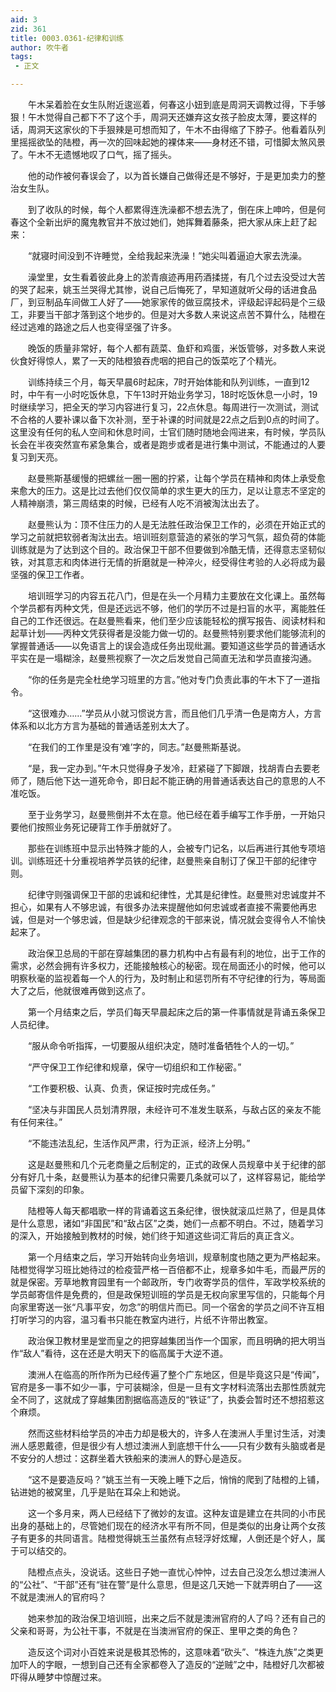 ```yaml
---
aid: 3
zid: 361
title: 0003.0361-纪律和训练
author: 吹牛者
tags: 
 - 正文

---
```




　　午木呆着脸在女生队附近逡巡着，何春这小妞到底是周洞天调教过得，下手够狠！午木觉得自己都下不了这个手，周洞天还嫌弃这女孩子脸皮太薄，要这样的话，周洞天这家伙的下手狠辣是可想而知了，午木不由得缩了下脖子。他看着队列里摇摇欲坠的陆橙，再一次的回味起她的裸体来——身材还不错，可惜脚太煞风景了。午木不无遗憾地叹了口气，摇了摇头。

　　他的动作被何春误会了，以为首长嫌自己做得还是不够好，于是更加卖力的整治女生队。

　　到了收队的时候，每个人都累得连洗澡都不想去洗了，倒在床上呻吟，但是何春这个全新出炉的魔鬼教官并不放过她们，她挥舞着藤条，把大家从床上赶了起来：

　　“就寝时间没到不许睡觉，全给我起来洗澡！”她尖叫着逼迫大家去洗澡。

　　澡堂里，女生看着彼此身上的淤青痕迹再用药酒揉搓，有几个过去没受过大苦的哭了起来，姚玉兰哭得尤其惨，说自己后悔死了，早知道就听父母的话进食品厂，到豆制品车间做工人好了——她家家传的做豆腐技术，评级起评起码是个三级工，非要当干部才落到这个地步的。但是对大多数人来说这点苦不算什么，陆橙在经过逃难的路途之后人也变得坚强了许多。

　　晚饭的质量非常好，每个人都有蔬菜、鱼虾和鸡蛋，米饭管够，对多数人来说伙食好得惊人，累了一天的陆橙狼吞虎咽的把自己的饭菜吃了个精光。

　　训练持续三个月，每天早晨6时起床，7时开始体能和队列训练，一直到12时，中午有一小时吃饭休息，下午13时开始业务学习，18时吃饭休息一小时，19时继续学习，把全天的学习内容进行复习，22点休息。每周进行一次测试，测试不合格的人要补课以备下次补测，至于补课的时间就是22点之后到0点的时间了。这里没有任何的私人空间和休息时间，士官们随时随地会闯进来，有时候，学员队长会在半夜突然宣布紧急集合，或者是跑步或者是进行集中测试，不能通过的人要复习到天亮。

　　赵曼熊斯基缓慢的把螺丝一圈一圈的拧紧，让每个学员在精神和肉体上承受愈来愈大的压力。这是比过去他们仅仅简单的求生更大的压力，足以让意志不坚定的人精神崩溃，第三周结束的时候，已经有人吃不消被淘汰出去了。

　　赵曼熊认为：顶不住压力的人是无法胜任政治保卫工作的，必须在开始正式的学习之前就把软弱者淘汰出去。培训班刻意营造的紧张的学习气氛，超负荷的体能训练就是为了达到这个目的。政治保卫干部不但要做到冷酷无情，还得意志坚韧似铁，对其意志和肉体进行无情的折磨就是一种淬火，经受得住考验的人必将成为最坚强的保卫工作者。

　　培训班学习的内容五花八门，但是在头一个月精力主要放在文化课上。虽然每个学员都有丙种文凭，但是还远远不够，他们的学历不过是扫盲的水平，离能胜任自己的工作还很远。在赵曼熊看来，他们至少应该能轻松的撰写报告、阅读材料和起草计划——丙种文凭获得者是没能力做一切的。赵曼熊特别要求他们能够流利的掌握普通话——以免语言上的误会造成任务出现纰漏。要知道这些学员的普通话水平实在是一塌糊涂，赵曼熊视察了一次之后发觉自己简直无法和学员直接沟通。

　　“你的任务是完全杜绝学习班里的方言。”他对专门负责此事的午木下了一道指令。

　　“这很难办……”学员从小就习惯说方言，而且他们几乎清一色是南方人，方言体系和以北方方言为基础的普通话差别太大了。

　　“在我们的工作里是没有‘难’字的，同志。”赵曼熊斯基说。

　　“是，我一定办到。”午木只觉得身子发冷，赶紧碰了下脚跟，找胡青白去要老师了，随后他下达一道死命令，即日起不能正确的用普通话表达自己的意思的人不准吃饭。

　　至于业务学习，赵曼熊倒并不太在意。他已经在着手编写工作手册，一开始只要他们按照业务死记硬背工作手册就好了。

　　那些在训练班中显示出特殊才能的人，会被专门记名，以后再进行其他专项培训。训练班还十分重视培养学员铁的纪律，赵曼熊亲自制订了保卫干部的纪律守则。

　　纪律守则强调保卫干部的忠诚和纪律性，尤其是纪律性。赵曼熊对忠诚度并不担心，如果有人不够忠诚，有很多办法来提醒他如何忠诚或者直接不需要他再忠诚，但是对一个够忠诚，但是缺少纪律观念的干部来说，情况就会变得令人不愉快起来了。

　　政治保卫总局的干部在穿越集团的暴力机构中占有最有利的地位，出于工作的需求，必然会拥有许多权力，还能接触核心的秘密。现在局面还小的时候，他可以明察秋毫的监视着每一个人的行为，及时制止和惩罚所有不守纪律的行为，等局面大了之后，他就很难再做到这点了。

　　第一个月结束之后，学员们每天早晨起床之后的第一件事情就是背诵五条保卫人员纪律。

　　“服从命令听指挥，一切要服从组织决定，随时准备牺牲个人的一切。”

　　“严守保卫工作纪律和规章，保守一切组织和工作秘密。”

　　“工作要积极、认真、负责，保证按时完成任务。”

　　“坚决与非国民人员划清界限，未经许可不准发生联系，与敌占区的亲友不能有任何来往。”

　　“不能违法乱纪，生活作风严肃，行为正派，经济上分明。”

　　这是赵曼熊和几个元老商量之后制定的，正式的政保人员规章中关于纪律的部分有好几十条，赵曼熊认为基本的纪律只需要几条就可以了，这样容易记，能给学员留下深刻的印象。

　　陆橙等人每天都唱歌一样的背诵着这五条纪律，很快就滚瓜烂熟了，但是具体是什么意思，诸如“非国民”和“敌占区”之类，她们一点都不明白。不过，随着学习的深入，开始接触到教材的时候，她们终于知道这些词汇背后的真正含义。

　　第一个月结束之后，学习开始转向业务培训，规章制度也随之更为严格起来。陆橙觉得学习班比她待过的检疫营严格一百倍都不止，规章多如牛毛，而最严厉的就是保密。芳草地教育园里有一个邮政所，专门收寄学员的信件，军政学校系统的学员邮寄信件是免费的，但是政保短训班的学员是无权向家里写信的，只能每个月向家里寄送一张“凡事平安，勿念”的明信片而已。同一个宿舍的学员之间不许互相打听学习的内容，温习看书只能在教室内进行，片纸不许带出教室。

　　政治保卫教材里是堂而皇之的把穿越集团当作一个国家，而且明确的把大明当作“敌人”看待，这在还是大明天下的临高属于大逆不道。

　　澳洲人在临高的所作所为已经传遍了整个广东地区，但是毕竟这只是“传闻”，官府是多一事不如少一事，宁可装糊涂，但是一旦有文字材料流落出去那性质就完全不同了，这就成了穿越集团割据临高造反的“铁证”了，执委会暂时还不想招惹这个麻烦。

　　然而这些材料给学员的冲击力却是极大的，许多人在澳洲人手里讨生活，对澳洲人感恩戴德，但是很少有人想过澳洲人到底想干什么——只有少数有头脑或者是不安分的人想过：这群坐着大铁船来的澳洲人的野心是造反。

　　“这不是要造反吗？”姚玉兰有一天晚上睡下之后，悄悄的爬到了陆橙的上铺，钻进她的被窝里，几乎是贴在耳朵上和她说。

　　这一个多月来，两人已经结下了微妙的友谊。这种友谊是建立在共同的小市民出身的基础上的，尽管她们现在的经济水平有所不同，但是类似的出身让两个女孩子有更多的共同语言。陆橙觉得姚玉兰虽然有点轻浮好炫耀，人倒还是个好人，属于可以结交的。

　　陆橙点点头，没说话。这些日子她一直忧心忡忡，过去自己没怎么想过澳洲人的“公社”、“干部”还有“驻在警”是什么意思，但是这几天她一下就弄明白了——这不就是澳洲人的官府吗？

　　她来参加的政治保卫培训班，出来之后不就是澳洲官府的人了吗？还有自己的父亲和哥哥，为公社干事，不就是在当澳洲官府的保正、里甲之类的角色？

　　造反这个词对小百姓来说是极其恐怖的，这意味着“砍头”、“株连九族”之类更加吓人的字眼，一想到自己还有全家都卷入了造反的“逆贼”之中，陆橙好几次都被吓得从睡梦中惊醒过来。


